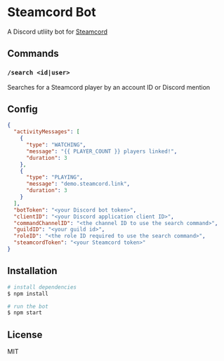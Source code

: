 # Steamcord Bot

A Discord utliity bot for [Steamcord](https://steamcord.io)

## Commands

### `/search <id|user>`

Searches for a Steamcord player by an account ID or Discord mention

## Config

```json
{
  "activityMessages": [
    {
      "type": "WATCHING",
      "message": "{{ PLAYER_COUNT }} players linked!",
      "duration": 3
    },
    {
      "type": "PLAYING",
      "message": "demo.steamcord.link",
      "duration": 3
    }
  ],
  "botToken": "<your Discord bot token>",
  "clientID": "<your Discord application client ID>",
  "commandChannelID": "<the channel ID to use the search command>",
  "guildID": "<your guild id>",
  "roleID": "<the role ID required to use the search command>",
  "steamcordToken": "<your Steamcord token>"
}
```

## Installation

```bash
# install dependencies
$ npm install

# run the bot
$ npm start
```

## License

MIT
